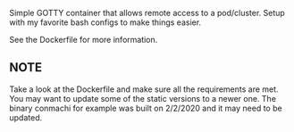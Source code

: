 Simple GOTTY container that allows remote access to a pod/cluster.
Setup with my favorite bash configs to make things easier. 

See the Dockerfile for more information. 

## NOTE
Take a look at the Dockerfile and make sure all the
requirements are met. You may want to update some 
of the static versions to a newer one. The binary
conmachi for example was built on 2/2/2020 and it
may need to be updated. 
